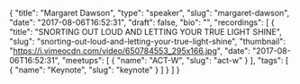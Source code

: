 {
  "title": "Margaret Dawson",
  "type": "speaker",
  "slug": "margaret-dawson",
  "date": "2017-08-06T16:52:31",
  "draft": false,
  "bio": "",
  "recordings": [
    {
      "title": "SNORTING OUT LOUD AND LETTING YOUR TRUE LIGHT SHINE",
      "slug": "snorting-out-loud-and-letting-your-true-light-shine",
      "thumbnail": "https://i.vimeocdn.com/video/650784553_295x166.jpg",
      "date": "2017-08-06T16:52:31",
      "meetups": [
        {
          "name": "ACT-W",
          "slug": "act-w"
        }
      ],
      "tags": [
        {
          "name": "Keynote",
          "slug": "keynote"
        }
      ]
    }
  ]
}